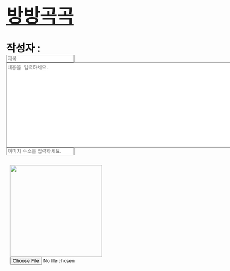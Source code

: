 <!DOCTYPE html>
<html lang="ko">
<head>
    <title>방방곡곡</title>
    <link rel="stylesheet" type="text/css" href="css/color1.css" />
    <link rel="stylesheet" type="text/css" href="css/style.css" />
</head>
<body style="margin-left:300px;">
    <a href="login_end.html"><h1 style= "font-size: 50px;">방방곡곡</h1></a>
    <!-- <div style="width:723px; height:30px;text-align: right;">
        <label for="area" style ="font-size: 31px;">지역 선택</label>
        <select name="area" id="area">
            <option value="1"; >인천.서울.경기</option>
            <option value="2";>강원도</option>
            <option value="3";>경북.대구</option>
            <option value="4";>충남.대전</option>
            <option value="5";>충북.세종</option>
            <option value="6";>경남.부산.울산</option>
            <option value="7";>전라북도</option>
            <option value="8";>전남.광주</option>
            <option value="9";>제주도</option>
            <option value="10";>울릉도.독도</option>
        </select>
    </div> -->
    
<div>
        <tr>
            <td><b style= "font-size:28px">작성자 : </b><b id="userName" style="font-size:30px"></b></td> 
            <!-- 로그인시 작성자의 아이디를 불러와 p태그로 입력 기존 폼은 삭제 예정 -->
        </tr>
    </br>
        <tr>
            <td><input type="text" id="title" name="title" placeholder="제목"></td>
        </tr>
    </br>
        <tr>
            <td><textarea rows="15" cols="100" type="text" id="contents" name="contents" placeholder="내용을 입력하세요."></textarea>
              </tr>
              <br/>
        <input type="text" id="srcimg" placeholder="이미지 주소를 입력하세요."><br/>
            </br>
            <div class="image-cont" style="padding:10px; height: 250px; width: 400px;" >
                <img style="height: auto; width: 250px;" id="prev_img" src="no.PNG";>
                <input style="display: block; height:max-content;" type="file" accept="image/*" id="input_image" name="input_image" >
            </div>
            <p id="demo"></p>
        <div style="width:723px; text-align: right;">
            <!-- <div style="width:100%; text-align: right;"> -->
                 <button onclick="window.history.back()">취소</button>
                 <button onclick="save()">수정</button>
         </div>
</div>
</div> 
    </body>
<script>
  helloUser()
    function helloUser(){
        let user = document.querySelector('#userName');
        let span = document.createElement("span");
        var usr = JSON.parse(sessionStorage.getItem('__login__'));
        console.log(usr.pw, usr.id);

        user.appendChild(span);
        span.innerText = usr.id;      
    }

    function readImage(input) {
        var img= document.getElementById("input_image").src;
        document.getElementById("demo").innerHTML = img;

    if(input.files && input.files[0]) {
        const reader = new FileReader()
        reader.onload = e => {
            const previewImage = document.getElementById("prev_img")
            previewImage.src = e.target.result
        }
        reader.readAsDataURL(input.files[0])

    }
}
    const inputImage = document.getElementById("input_image")
    inputImage.addEventListener("change", e => {
    readImage(e.target)
})
    getContents();
    function getContents() {
    var contents = JSON.parse(localStorage.getItem("contents"+getParameterByName('area')));
    if (!contents) {
      contents = [];
    }
    var content = contents  [getParameterByName('no')-1];
    document.getElementById('title').value = content.title;
    document.getElementById('srcimg').value = content.srcimg ? content.srcimg  : '';
    // document.getElementById('writer').value = content.writer;
    document.getElementById('contents').value = content.contents;
  }

  function getParameterByName(name) { 
    name = name.replace(/[\[]/, "\\[").replace(/[\]]/, "\\]"); 
    var regex = new RegExp("[\\?&]" + name + "=([^&#]*)"), results = regex.exec(location.search); 
    return results == null ? "" : decodeURIComponent(results[1].replace(/\+/g, " ")); }
    function goList(){
        location.href='list.html?area=' + getParameterByName('area');
        }

    function save() {
      if (!confirm('수정하시겠습니까?')) {
        return;
      }

        var nolist = JSON.parse(localStorage.getItem("contents" + getParameterByName("area")));
        var area = getParameterByName('area');
        var content = nolist[getParameterByName("no") - 1];
        var no = content.no;
        
        var contents = JSON.parse(localStorage.getItem("contents"+area));
      if (!contents) {
          contents = [];
        }
      var srcimg = document.getElementById('srcimg').value;
      var title = document.getElementById('title').value;
      // var writer = document.getElementById('writer').value;
      var content = document.getElementById('contents').value;

      contents[getParameterByName('no')-1]={no:no
        , srcimg:srcimg
        , area:area
        , title:title
        // , writer:writer
        , contents:content
        , write_date:new Date()};
      localStorage.setItem("contents"+area, JSON.stringify(contents));
  
      alert('수정되었습니다.');
      goList();
    }
  </script>
</html>
